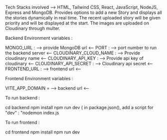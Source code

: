 Tech Stacks involved --> HTML, Tailwind CSS, React, JavaScript, NodeJS, Express and MongoDB. Provides options to add a new Story and displays all the stories dynamically 
in real time. The recent uploaded story will be given priority and will be displayed at the start. The images are uploaded on Cloudinary through multer.

Backend Environment variables :

MONGO_URL : --> provide MongoDB url <--
PORT : --> port number to run the backend server <--
CLOUDINARY_CLOUD_NAME : --> Provide cloudinary name <--
CLOUDINARY_API_KEY : --> Provide api key of cloudinary <--
CLOUDINARY_API_SECRET : --> Cloudinary api secret <--
FRONTEND_URL : --> frontend url <--

Frontend Environment variables :

VITE_APP_DOMAIN = --> backend url <--

To run backend : 

cd backend
npm install
npm run dev ( in package.json(), add a script for "dev" : "nodemon index.js

To run frontend : 

cd frontend
npm install 
npm run dev
